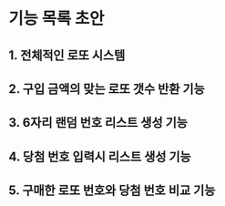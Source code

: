 

# 기능 목록 초안

## 1. 전체적인 로또 시스템

## 2. 구입 금액의 맞는 로또 갯수 반환 기능

## 3. 6자리 랜덤 번호 리스트 생성 기능

## 4. 당첨 번호 입력시 리스트 생성 기능 

## 5. 구매한 로또 번호와 당첨 번호 비교 기능